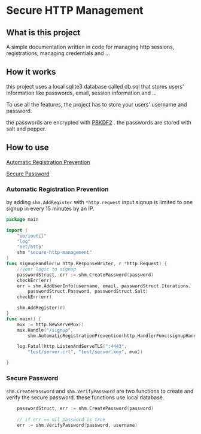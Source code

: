 # Secure HTTP Management

## What is this project

A simple documentation written in code for managing http 
sessions, registrations, managing
 credentials and ...
 
## How it works

this project uses a local sqlite3 
database called db.sql that stores users'
information like passwords, email,
session information and ...

To use all the features, the project
has to store your users' username
and password.

the passwords are encrypted with
[PBKDF2](https://en.wikipedia.org/wiki/PBKDF2)
. the passwords are stored with salt
and pepper.

## How to use

[Automatic Registration Prevention](#Automatic-Registration-Prevention)

[Secure Password](#Secure-Password)

### Automatic Registration Prevention

by adding ```shm.AddRegister``` with
```*http.request``` input signup
is limited to one signup in every
15 minutes by an IP.

```go
package main

import (
	"io/ioutil"
	"log"
	"net/http"
	shm "secure-http-management"
)
func signupHandler(w http.ResponseWriter, r *http.Request) {
    //your logic to signup
    passwordStruct, err := shm.CreatePassword(password)
	checkErr(err)
	err = shm.AddUserInfo(username, email, passwordStruct.Iterations,
		passwordStruct.Password, passwordStruct.Salt)
	checkErr(err)

	shm.AddRegister(r)
}
func main() {
    mux := http.NewServeMux()
	mux.Handle("/signup",
		shm.AutomaticRegistrationPrevention(http.HandlerFunc(signupHandler)))

	log.Fatal(http.ListenAndServeTLS(":4443",
		"test/server.crt", "test/server.key", mux))

}
```

### Secure Password

```shm.CreatePassword``` and 
```shm.VerifyPassword``` are
two functions to create and verify
the secure password.
these functions use local database.
```go
    passwordStruct, err := shm.CreatePassword(password)
    
    // if err == nil password is true
    err := shm.VerifyPassword(password, username)
```